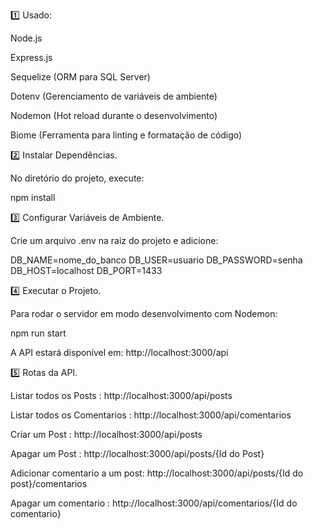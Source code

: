 1️⃣ Usado:

Node.js

Express.js

Sequelize (ORM para SQL Server)

Dotenv (Gerenciamento de variáveis de ambiente)

Nodemon (Hot reload durante o desenvolvimento)

Biome (Ferramenta para linting e formatação de código)

2️⃣ Instalar Dependências.

No diretório do projeto, execute:

npm install

3️⃣ Configurar Variáveis de Ambiente.

Crie um arquivo .env na raiz do projeto e adicione:

DB_NAME=nome_do_banco
DB_USER=usuario
DB_PASSWORD=senha
DB_HOST=localhost
DB_PORT=1433

4️⃣ Executar o Projeto.

Para rodar o servidor em modo desenvolvimento com Nodemon:

npm run start

A API estará disponível em: http://localhost:3000/api

5️⃣ Rotas da API.

Listar todos os Posts : http://localhost:3000/api/posts

Listar todos os Comentarios : http://localhost:3000/api/comentarios

Criar um Post : http://localhost:3000/api/posts

Apagar um Post : http://localhost:3000/api/posts/{Id do Post}

Adicionar comentario a um post: http://localhost:3000/api/posts/{Id do post}/comentarios

Apagar um comentario : http://localhost:3000/api/comentarios/{Id do comentario}
